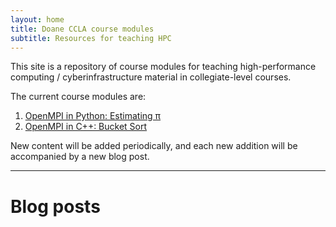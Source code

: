 ```yaml
---
layout: home
title: Doane CCLA course modules
subtitle: Resources for teaching HPC
---
```


This site is a repository of course modules for teaching high-performance computing / cyberinfrastructure material in collegiate-level courses. 

The current course modules are:

1. [OpenMPI in Python: Estimating π](./2023-10-17-parallel-python/)
2. [OpenMPI in C++: Bucket Sort](./2023-10-15-bucket-sort/)

New content will be added periodically, and each new addition will be 
accompanied by a new blog post. 

---

# Blog posts

